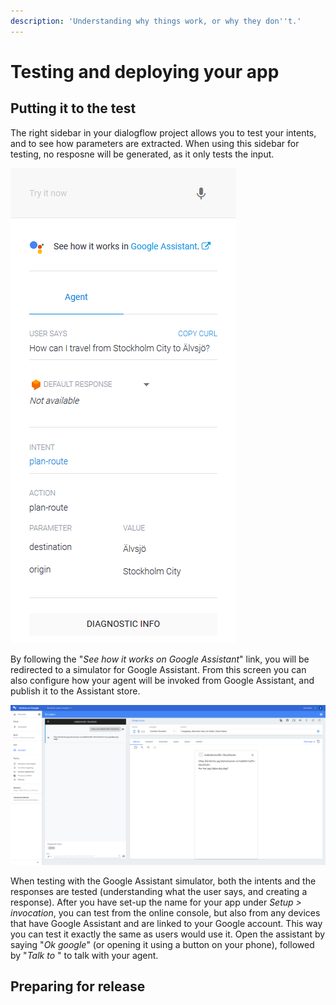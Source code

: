 ```yaml
---
description: 'Understanding why things work, or why they don''t.'
---
```


# Testing and deploying your app

## Putting it to the test

The right sidebar in your dialogflow project allows you to test your intents, and to see how parameters are extracted. When using this sidebar for testing, no resposne will be generated, as it only tests the input.

![Testing DialogFlow intents](../../../.gitbook/assets/image-2.png)

By following the "_See how it works on Google Assistant_" link, you will be redirected to a simulator for Google Assistant. From this screen you can also configure how your agent will be invoked from Google Assistant, and publish it to the Assistant store.

![The Actions on Google platform](../../../.gitbook/assets/image-3.png)

When testing with the Google Assistant simulator, both the intents and the responses are tested \(understanding what the user says, and creating a response\). After you have set-up the name for your app under _Setup &gt; invocation_, you can test from the online console, but also from any devices that have Google Assistant and are linked to your Google account. This way you can test it exactly the same as users would use it. Open the assistant by saying "_Ok google_" \(or opening it using a button on your phone\), followed by "_Talk to_ " to talk with your agent.

## Preparing for release

